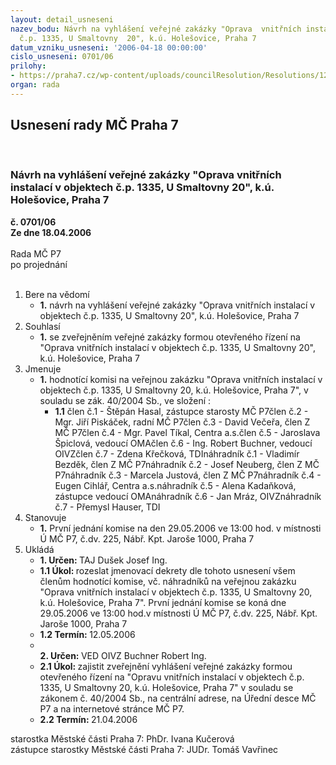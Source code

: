 ```yaml
---
layout: detail_usneseni
nazev_bodu: Návrh na vyhlášení veřejné zakázky "Oprava  vnitřních instalací v objektech
  č.p. 1335, U Smaltovny  20", k.ú. Holešovice, Praha 7
datum_vzniku_usneseni: '2006-04-18 00:00:00'
cislo_usneseni: 0701/06
prilohy:
- https://praha7.cz/wp-content/uploads/councilResolution/Resolutions/12987/20-zad%c3%a1vac%c3%ad_dokumentace_vz.doc
organ: rada
---
```

<div id="ucUsn_pList" class="usn">
	<span><h2>Usnesení rady MČ Praha 7 </h2>
<br></span><div class="standBody">
<span><h3>Návrh na vyhlášení veřejné zakázky "Oprava  vnitřních instalací v objektech č.p. 1335, U Smaltovny  20", k.ú. Holešovice, Praha 7</h3></span><div class="center">
		<strong>č. 0701/06</strong><br>
	</div>
<div class="center">
		<strong>Ze dne 18.04.2006</strong><br><br>
	</div>Rada MČ P7<br> po projednání<br><br><ol>
<li>Bere na vědomí<ul><li>
<strong>1.</strong> návrh na vyhlášení veřejné zakázky "Oprava  vnitřních instalací v objektech č.p. 1335, U Smaltovny  20", k.ú. Holešovice, Praha 7</li></ul>
</li>
<li>Souhlasí<ul><li>
<strong>1.</strong> se zveřejněním veřejné zakázky formou otevřeného řízení na "Oprava  vnitřních instalací v objektech č.p. 1335, U Smaltovny  20", k.ú. Holešovice, Praha 7</li></ul>
</li>
<li>Jmenuje<ul><li>
<strong>1.</strong> hodnotící komisi na veřejnou zakázku "Oprava  vnitřních instalací v objektech č.p. 1335, U Smaltovny  20, k.ú. Holešovice, Praha 7", v souladu se zák. 40/2004 Sb., ve složení : <ul><li>
<strong>1.1</strong> člen č.1 - Štěpán Hasal, zástupce starosty  MČ P7člen č.2 - Mgr. Jiří Piskáček, radní MČ P7člen č.3 - David Večeřa, člen Z MČ P7člen č.4 - Mgr. Pavel Tíkal, Centra a.s.člen č.5 - Jaroslava Špiclová, vedoucí OMAčlen č.6 - Ing. Robert Buchner, vedoucí OIVZčlen č.7 - Zdena Křečková, TDInáhradník č.1 - Vladimír Bezděk, člen Z MČ P7náhradník č.2 - Josef Neuberg, člen Z MČ P7náhradník č.3 - Marcela Justová, člen Z MČ P7náhradník č.4 - Eugen Cihlář, Centra a.s.náhradník č.5 - Alena Kadaňková, zástupce vedoucí OMAnáhradník č.6 - Jan Mráz, OIVZnáhradník č.7 - Přemysl Hauser, TDI  </li></ul>
</li></ul>
</li>
<li>Stanovuje<ul><li>
<strong>1.</strong> První jednání komise na den 29.05.2006 ve 13:00 hod. v místnosti Ú MČ P7, č.dv. 225, Nábř. Kpt. Jaroše 1000, Praha 7</li></ul>
</li>
<li>Ukládá<ul>
<li>
<strong>1. Určen: </strong>TAJ Dušek Josef Ing.</li>
<li>
<strong>1.1 Úkol: </strong>rozeslat jmenovací dekrety dle tohoto usnesení všem členům hodnotící komise, vč. náhradníků na veřejnou zakázku "Oprava  vnitřních instalací v objektech č.p. 1335, U Smaltovny  20, k.ú. Holešovice, Praha 7". První jednání komise se koná dne 29.05.2006 ve 13:00 hod.v místnosti Ú MČ P7, č.dv. 225, Nábř. Kpt. Jaroše 1000, Praha 7</li>
<li>
<strong>1.2 Termín: </strong>12.05.2006</li>
<li>
<strong><br>2. Určen: </strong>VED OIVZ Buchner Robert Ing.</li>
<li>
<strong>2.1 Úkol: </strong>zajistit zveřejnění vyhlášení veřejné zakázky formou otevřeného řízení na "Opravu  vnitřních instalací v objektech č.p. 1335, U Smaltovny  20, k.ú. Holešovice, Praha 7" v souladu se zákonem č. 40/2004 Sb., na centrální adrese, na Úřední desce MČ P7 a na internetové stránce MČ P7. </li>
<li>
<strong>2.2 Termín: </strong>21.04.2006</li>
</ul>
</li>
</ol>starostka Městské části Praha 7: PhDr. Ivana Kučerová<br>zástupce starostky Městské části Praha 7: JUDr. Tomáš Vavřinec 
</div>
</div>